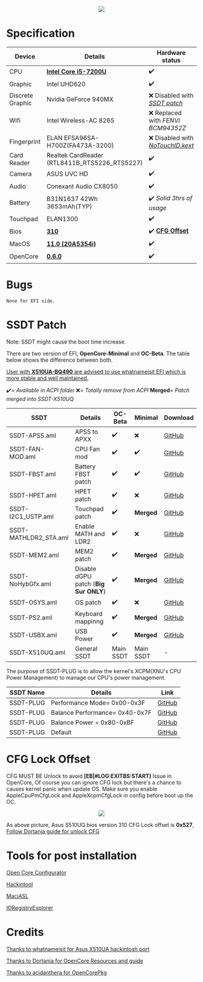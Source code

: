 <p align="center">
<img src="https://i.imgur.com/piJu4XY.png")
    </p>

# Specification

Device | Details | Hardware status 
------------ | ------------- | ------------- 
CPU | [**Intel Core i5-7200U**](https://ark.intel.com/content/www/us/en/ark/products/95443/intel-core-i5-7200u-processor-3m-cache-up-to-3-10-ghz.html) | :heavy_check_mark:
Graphic | Intel UHD620 | :heavy_check_mark:
Discrete Graphic | Nvidia GeForce 940MX | :x:  Disabled with [*SSDT patch*](https://github.com/JoK3rLeE/Asus-S510UQ-BQ178T/raw/Big-Sur/OpenCore%20(Big%20Sur)/EFI/OC/ACPI/SSDT-NoHybGfx.aml)
Wifi | Intel Wireless-AC 8265 | :x:  Replaced with *FENVI BCM94352Z* 
Fingerprint | ELAN EFSA96SA-H700Z(FA473A-3200) | :x:  Disabled with [*NoTouchID.kext*](https://github.com/al3xtjames/NoTouchID)
Card Reader | Realtek CardReader (RTL8411B_RTS5226_RTS5227) | :heavy_check_mark:
Camera | ASUS UVC HD | :heavy_check_mark:
Audio | Conexant Audio CX8050 | :heavy_check_mark:  
Battery | B31N1637 42Wh 3653mAh(TYP) | :heavy_check_mark:   *Solid 3hrs of usage*
Touchpad | ELAN1300 | :heavy_check_mark:
Bios | [**310**](https://dlcdnets.asus.com/pub/ASUS/nb/X510UQ/X510UQAS310.zip) | :heavy_check_mark: [**CFG Offset**](https://github.com/JoK3rLeE/Asus-S510UQ-BQ178T/tree/Big-Sur#cfg-lock-offset)
MacOS | [**11.0 (20A5354i)**](https://developer.apple.com/macos/) | :heavy_check_mark:
OpenCore | [**0.6.0**](https://github.com/acidanthera/OpenCorePkg) | :heavy_check_mark:
    
# Bugs 

    None for EFI side. 

# SSDT Patch
Note: SSDT might cause the boot time increase. 

There are two version of EFI, **OpenCore-Minimal** and **OC-Beta**. The table below shows the difference between both. 

[User with **X510UA-BQ490** are advised to use whatnameisit EFI which is more stable and well maintained.](https://github.com/whatnameisit/Asus-Vivobook-X510UA-BQ490-Catalina-10.15.3-Hackintosh)

:heavy_check_mark:= *Available in ACPI folder* :x:= *Totally remove from ACPI* **Merged**= *Patch merged into SSDT-X510UQ* 

SSDT | Details | OC-Beta | Minimal | Download
------------ | ------------- | ------------- | ------------- | -------------
SSDT-APSS.aml | APSS to APXX | :heavy_check_mark: | :x: | [GitHub](https://github.com/JoK3rLeE/Asus-S510UQ-BQ178T/tree/Big-Sur/OC-Beta/EFI/OC/ACPI/SSDT-APSS.aml)
SSDT-FAN-MOD.aml | CPU Fan mod | :heavy_check_mark: | :heavy_check_mark: | [GitHub](https://github.com/JoK3rLeE/Asus-S510UQ-BQ178T/tree/Big-Sur/OC-Beta/EFI/OC/ACPI/SSDT-FAN-MOD.aml)
SSDT-FBST.aml | Battery FBST patch | :heavy_check_mark: | :heavy_check_mark: | [GitHub](https://github.com/JoK3rLeE/Asus-S510UQ-BQ178T/tree/Big-Sur/OC-Beta/EFI/OC/ACPI/SSDT-FBST.aml)
SSDT-HPET.aml | HPET patch | :heavy_check_mark: | :x: |  [GitHub](https://github.com/JoK3rLeE/Asus-S510UQ-BQ178T/tree/Big-Sur/OC-Beta/EFI/OC/ACPI/SSDT-HPET.aml)
SSDT-I2C1_USTP.aml | Touchpad patch | :heavy_check_mark: | **Merged** | [GitHub](https://github.com/JoK3rLeE/Asus-S510UQ-BQ178T/tree/Big-Sur/OC-Beta/EFI/OC/ACPI/SSDT-I2C1_USTP.aml)
SSDT-MATHLDR2_STA.aml | Enable MATH and LDR2 | :heavy_check_mark: | :x: | [GitHub](https://github.com/JoK3rLeE/Asus-S510UQ-BQ178T/blob/Big-Sur/OC-Beta/EFI/OC/ACPI/SSDT-MATHLDR2_STA.aml)
SSDT-MEM2.aml | MEM2 patch | :heavy_check_mark: | **Merged** | [GitHub](https://github.com/JoK3rLeE/Asus-S510UQ-BQ178T/tree/Big-Sur/OC-Beta/EFI/OC/ACPI/SSDT-MEM2.aml)
SSDT-NoHybGfx.aml | Disable dGPU patch (**Big Sur ONLY**) | :heavy_check_mark: | **Merged** | [GitHub](https://github.com/JoK3rLeE/Asus-S510UQ-BQ178T/tree/Big-Sur/OC-Beta/EFI/OC/ACPI/SSDT-NoHybGfx.aml)
SSDT-OSYS.aml | OS patch | :heavy_check_mark: | :x: | [GitHub](https://github.com/JoK3rLeE/Asus-S510UQ-BQ178T/tree/Big-Sur/OC-Beta/EFI/OC/ACPI/SSDT-OSYS.aml)
SSDT-PS2.aml | Keyboard mappinng | :heavy_check_mark: | **Merged** |  [GitHub](https://github.com/JoK3rLeE/Asus-S510UQ-BQ178T/tree/Big-Sur/OC-Beta/EFI/OC/ACPI/ACPI/SSDT-PS2.aml)
SSDT-USBX.aml | USB Power | :heavy_check_mark: | **Merged** | [GitHub](https://github.com/JoK3rLeE/Asus-S510UQ-BQ178T/tree/Big-Sur/OC-Beta/EFI/OC/ACPI/SSDT-USBX.aml)
SSDT-X510UQ.aml | General SSDT | Main SSDT | Main SSDT | -

The purpose of SSDT-PLUG is to allow the kernel's XCPM(XNU's CPU Power Management) to manage our CPU's power management. 

SSDT Name | Details | Link
------------ | ------------- | -------------
SSDT-PLUG | Performance Mode= 0x00-0x3F | [GitHub](https://github.com/JoK3rLeE/Asus-S510UQ-BQ178T/blob/Big-Sur/SSDT-PLUG/Max%20Performance/SSDT-PLUG.aml)
SSDT-PLUG | Balance Performance= 0x40-0x7F | [GitHub](https://github.com/JoK3rLeE/Asus-S510UQ-BQ178T/blob/Big-Sur/SSDT-PLUG/Balance%20Performance/SSDT-PLUG.aml)
SSDT-PLUG | Balance Power = 0x80-0xBF | [GitHub](https://github.com/JoK3rLeE/Asus-S510UQ-BQ178T/blob/Big-Sur/SSDT-PLUG/Balance%20Power%20saving/SSDT-PLUG.aml)
SSDT-PLUG | Default | [GitHub](https://github.com/JoK3rLeE/Asus-S510UQ-BQ178T/blob/Big-Sur/SSDT-PLUG/Default/SSDT-PLUG.aml)

# CFG Lock Offset
CFG MUST BE Unlock to avoid **[EB|#LOG:EXITBS:START]** Issue in OpenCore, Of course you can ignore CFG lock but there's a chance to causes kernel panic when update OS. Make sure you enable AppleCpuPmCfgLock and AppleXcpmCfgLock in config before boot up the OC. 


<p align="center">
<img src="https://i.imgur.com/S4Repod.png")
    </p>

As above picture, Asus S510UQ bios version 310 CFG Lock offset is **0x527**, [Follow Dortania guide for unlock CFG](https://dortania.github.io/OpenCore-Install-Guide/extras/msr-lock.html)
    
# Tools for post installation 
[Open Core Configurator](https://mackie100projects.altervista.org/download-opencore-configurator/)

[Hackintool](https://github.com/headkaze/Hackintool)

[MaciASL](https://bitbucket.org/RehabMan/os-x-maciasl-patchmatic/downloads/) 

[IORegistryExplorer](https://github.com/vulgo/IORegistryExplorer) 


# Credits 
[Thanks to whatnameisit for Asus X510UA hackintosh port](https://github.com/whatnameisit/Asus-Vivobook-X510UA-BQ490-Catalina-10.15.3-Hackintosh)

[Thanks to Dortania for OpenCore Resources and guide](https://github.com/dortania)

[Thanks to acidanthera for OpenCorePkg](https://github.com/acidanthera/OpenCorePkg)



